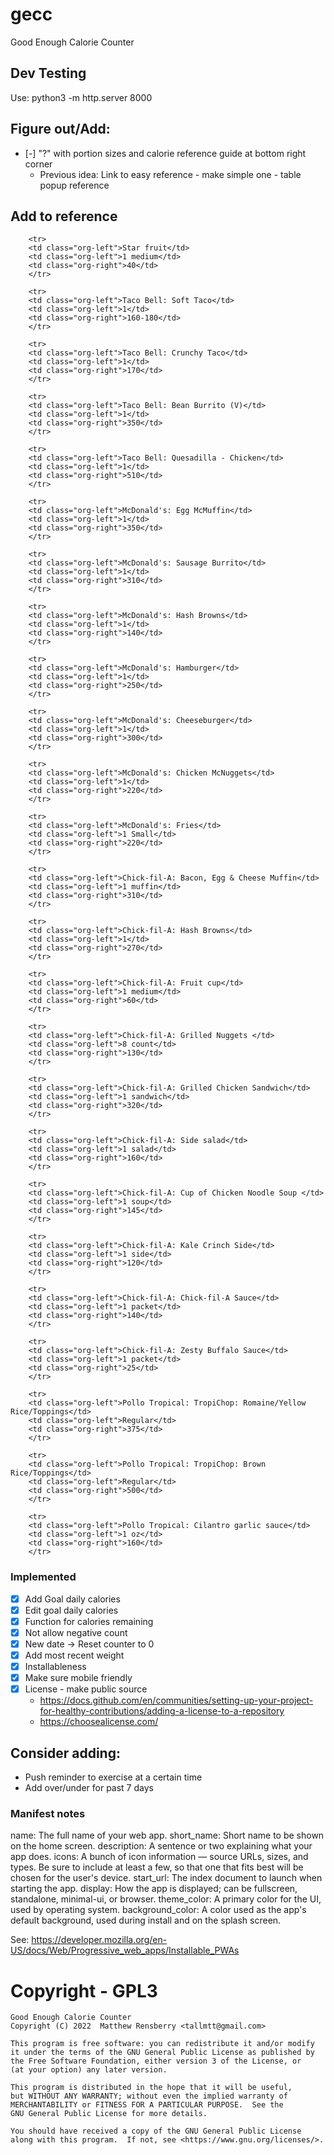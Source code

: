 # gecc
Good Enough Calorie Counter

## Dev Testing

Use: python3 -m http.server 8000

## Figure out/Add:
- [-] "?" with portion sizes and calorie reference guide at bottom right corner
    - Previous idea: Link to easy reference - make simple one - table popup reference

## Add to reference
        
        <tr>
        <td class="org-left">Star fruit</td>
        <td class="org-left">1 medium</td>
        <td class="org-right">40</td>
        </tr>

        <tr>
        <td class="org-left">Taco Bell: Soft Taco</td>
        <td class="org-left">1</td>
        <td class="org-right">160-180</td>
        </tr>

        <tr>
        <td class="org-left">Taco Bell: Crunchy Taco</td>
        <td class="org-left">1</td>
        <td class="org-right">170</td>
        </tr>

        <tr>
        <td class="org-left">Taco Bell: Bean Burrito (V)</td>
        <td class="org-left">1</td>
        <td class="org-right">350</td>
        </tr>

        <tr>
        <td class="org-left">Taco Bell: Quesadilla - Chicken</td>
        <td class="org-left">1</td>
        <td class="org-right">510</td>
        </tr>
        
        <tr>
        <td class="org-left">McDonald's: Egg McMuffin</td>
        <td class="org-left">1</td>
        <td class="org-right">350</td>
        </tr>
        
        <tr>
        <td class="org-left">McDonald's: Sausage Burrito</td>
        <td class="org-left">1</td>
        <td class="org-right">310</td>
        </tr>
        
        <tr>
        <td class="org-left">McDonald's: Hash Browns</td>
        <td class="org-left">1</td>
        <td class="org-right">140</td>
        </tr>
        
        <tr>
        <td class="org-left">McDonald's: Hamburger</td>
        <td class="org-left">1</td>
        <td class="org-right">250</td>
        </tr>
        
        <tr>
        <td class="org-left">McDonald's: Cheeseburger</td>
        <td class="org-left">1</td>
        <td class="org-right">300</td>
        </tr>
        
        <tr>
        <td class="org-left">McDonald's: Chicken McNuggets</td>
        <td class="org-left">1</td>
        <td class="org-right">220</td>
        </tr>

        <tr>
        <td class="org-left">McDonald's: Fries</td>
        <td class="org-left">1 Small</td>
        <td class="org-right">220</td>
        </tr>

        <tr>
        <td class="org-left">Chick-fil-A: Bacon, Egg & Cheese Muffin</td>
        <td class="org-left">1 muffin</td>
        <td class="org-right">310</td>
        </tr>

        <tr>
        <td class="org-left">Chick-fil-A: Hash Browns</td>
        <td class="org-left">1</td>
        <td class="org-right">270</td>
        </tr>

        <tr>
        <td class="org-left">Chick-fil-A: Fruit cup</td>
        <td class="org-left">1 medium</td>
        <td class="org-right">60</td>
        </tr>

        <tr>
        <td class="org-left">Chick-fil-A: Grilled Nuggets </td>
        <td class="org-left">8 count</td>
        <td class="org-right">130</td>
        </tr>

        <tr>
        <td class="org-left">Chick-fil-A: Grilled Chicken Sandwich</td>
        <td class="org-left">1 sandwich</td>
        <td class="org-right">320</td>
        </tr>

        <tr>
        <td class="org-left">Chick-fil-A: Side salad</td>
        <td class="org-left">1 salad</td>
        <td class="org-right">160</td>
        </tr>

        <tr>
        <td class="org-left">Chick-fil-A: Cup of Chicken Noodle Soup </td>
        <td class="org-left">1 soup</td>
        <td class="org-right">145</td>
        </tr>

        <tr>
        <td class="org-left">Chick-fil-A: Kale Crinch Side</td>
        <td class="org-left">1 side</td>
        <td class="org-right">120</td>
        </tr>

        <tr>
        <td class="org-left">Chick-fil-A: Chick-fil-A Sauce</td>
        <td class="org-left">1 packet</td>
        <td class="org-right">140</td>
        </tr>

        <tr>
        <td class="org-left">Chick-fil-A: Zesty Buffalo Sauce</td>
        <td class="org-left">1 packet</td>
        <td class="org-right">25</td>
        </tr>
        
        <tr>
        <td class="org-left">Pollo Tropical: TropiChop: Romaine/Yellow Rice/Toppings</td>
        <td class="org-left">Regular</td>
        <td class="org-right">375</td>
        </tr>

        <tr>
        <td class="org-left">Pollo Tropical: TropiChop: Brown Rice/Toppings</td>
        <td class="org-left">Regular</td>
        <td class="org-right">500</td>
        </tr>
        
        <tr>
        <td class="org-left">Pollo Tropical: Cilantro garlic sauce</td>
        <td class="org-left">1 oz</td>
        <td class="org-right">160</td>
        </tr>

### Implemented
- [x] Add Goal daily calories
- [x] Edit goal daily calories
- [x] Function for calories remaining
- [x] Not allow negative count
- [x] New date -> Reset counter to 0
- [x] Add most recent weight
- [x] Installableness
- [x] Make sure mobile friendly
- [x] License - make public source
    - https://docs.github.com/en/communities/setting-up-your-project-for-healthy-contributions/adding-a-license-to-a-repository
    - https://choosealicense.com/

## Consider adding:
- Push reminder to exercise at a certain time
- Add over/under for past 7 days

### Manifest notes
name: The full name of your web app.
short_name: Short name to be shown on the home screen.
description: A sentence or two explaining what your app does.
icons: A bunch of icon information — source URLs, sizes, and types. Be sure to include at least a few, so that one that fits best will be chosen for the user's device.
start_url: The index document to launch when starting the app.
display: How the app is displayed; can be fullscreen, standalone, minimal-ui, or browser.
theme_color: A primary color for the UI, used by operating system.
background_color: A color used as the app's default background, used during install and on the splash screen.

See: https://developer.mozilla.org/en-US/docs/Web/Progressive_web_apps/Installable_PWAs

# Copyright - GPL3

    Good Enough Calorie Counter
    Copyright (C) 2022  Matthew Rensberry <tallmtt@gmail.com>

    This program is free software: you can redistribute it and/or modify
    it under the terms of the GNU General Public License as published by
    the Free Software Foundation, either version 3 of the License, or
    (at your option) any later version.

    This program is distributed in the hope that it will be useful,
    but WITHOUT ANY WARRANTY; without even the implied warranty of
    MERCHANTABILITY or FITNESS FOR A PARTICULAR PURPOSE.  See the
    GNU General Public License for more details.

    You should have received a copy of the GNU General Public License
    along with this program.  If not, see <https://www.gnu.org/licenses/>.

